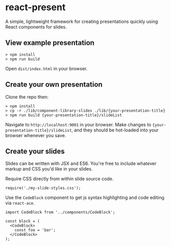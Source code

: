# react-present

A simple, lightweight framework for creating presentations quickly using React components for slides.

## View example presentation

    > npm install
    > npm run build

Open `dist/index.html` in your browser.

## Create your own presentation

Clone the repo then:

    > npm install
    > cp -r ./lib/component-library-slides ./lib/{your-presentation-title}
    > npm run build {your-presentation-title}/slideList

Navigate to `http://localhost:9001` in your browser. Make changes to `{your-presentation-title}/slideList`, and they should be hot-loaded into your browser whenever you save.

## Create your slides

Slides can be written with JSX and ES6. You're free to include whatever markup and CSS you'd like in your slides.

Require CSS directly from within slide source code.

    require('./my-slide-styles.css');

Use the `CodeBlock` component to get js syntax highlighting and code editing via `react-ace`.

    import CodeBlock from '../components/CodeBlock';

    const block = (
      <CodeBlock>
        const foo = 'bar';
      </CodeBlock>
    );
